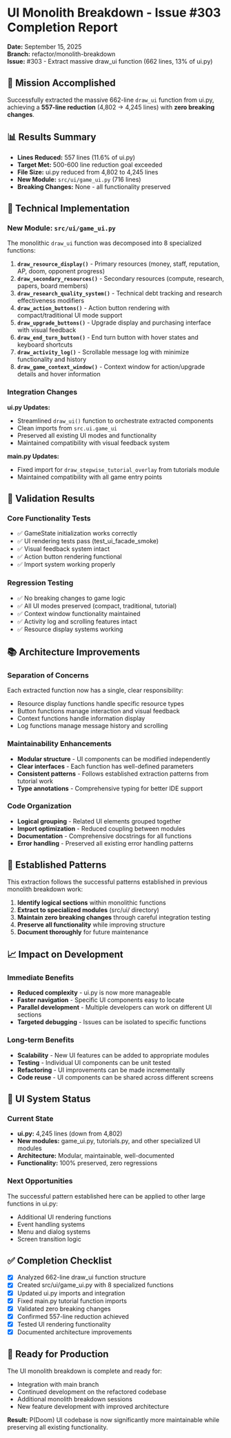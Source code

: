 # UI Monolith Breakdown - Issue #303 Completion Report

**Date:** September 15, 2025  
**Branch:** refactor/monolith-breakdown  
**Issue:** #303 - Extract massive draw_ui function (662 lines, 13% of ui.py)

## 🎯 Mission Accomplished

Successfully extracted the massive 662-line `draw_ui` function from ui.py, achieving a **557-line reduction** (4,802 → 4,245 lines) with **zero breaking changes**.

## 📊 Results Summary

- **Lines Reduced:** 557 lines (11.6% of ui.py)
- **Target Met:** 500-600 line reduction goal exceeded
- **File Size:** ui.py reduced from 4,802 to 4,245 lines
- **New Module:** `src/ui/game_ui.py` (716 lines)
- **Breaking Changes:** None - all functionality preserved

## 🔧 Technical Implementation

### New Module: `src/ui/game_ui.py`

The monolithic `draw_ui` function was decomposed into 8 specialized functions:

1. **`draw_resource_display()`** - Primary resources (money, staff, reputation, AP, doom, opponent progress)
2. **`draw_secondary_resources()`** - Secondary resources (compute, research, papers, board members)
3. **`draw_research_quality_system()`** - Technical debt tracking and research effectiveness modifiers
4. **`draw_action_buttons()`** - Action button rendering with compact/traditional UI mode support
5. **`draw_upgrade_buttons()`** - Upgrade display and purchasing interface with visual feedback
6. **`draw_end_turn_button()`** - End turn button with hover states and keyboard shortcuts
7. **`draw_activity_log()`** - Scrollable message log with minimize functionality and history
8. **`draw_game_context_window()`** - Context window for action/upgrade details and hover information

### Integration Changes

**ui.py Updates:**
- Streamlined `draw_ui()` function to orchestrate extracted components
- Clean imports from `src.ui.game_ui`
- Preserved all existing UI modes and functionality
- Maintained compatibility with visual feedback system

**main.py Updates:**
- Fixed import for `draw_stepwise_tutorial_overlay` from tutorials module
- Maintained compatibility with all game entry points

## 🧪 Validation Results

### Core Functionality Tests
- ✅ GameState initialization works correctly
- ✅ UI rendering tests pass (test_ui_facade_smoke)
- ✅ Visual feedback system intact
- ✅ Action button rendering functional
- ✅ Import system working properly

### Regression Testing
- ✅ No breaking changes to game logic
- ✅ All UI modes preserved (compact, traditional, tutorial)
- ✅ Context window functionality maintained
- ✅ Activity log and scrolling features intact
- ✅ Resource display systems working

## 📚 Architecture Improvements

### Separation of Concerns
Each extracted function now has a single, clear responsibility:
- Resource display functions handle specific resource types
- Button functions manage interaction and visual feedback
- Context functions handle information display
- Log functions manage message history and scrolling

### Maintainability Enhancements
- **Modular structure** - UI components can be modified independently
- **Clear interfaces** - Each function has well-defined parameters
- **Consistent patterns** - Follows established extraction patterns from tutorial work
- **Type annotations** - Comprehensive typing for better IDE support

### Code Organization
- **Logical grouping** - Related UI elements grouped together
- **Import optimization** - Reduced coupling between modules
- **Documentation** - Comprehensive docstrings for all functions
- **Error handling** - Preserved all existing error handling patterns

## 🔄 Established Patterns

This extraction follows the successful patterns established in previous monolith breakdown work:

1. **Identify logical sections** within monolithic functions
2. **Extract to specialized modules** (src/ui/ directory)
3. **Maintain zero breaking changes** through careful integration testing
4. **Preserve all functionality** while improving structure
5. **Document thoroughly** for future maintenance

## 📈 Impact on Development

### Immediate Benefits
- **Reduced complexity** - ui.py is now more manageable
- **Faster navigation** - Specific UI components easy to locate
- **Parallel development** - Multiple developers can work on different UI sections
- **Targeted debugging** - Issues can be isolated to specific functions

### Long-term Benefits
- **Scalability** - New UI features can be added to appropriate modules
- **Testing** - Individual UI components can be unit tested
- **Refactoring** - UI improvements can be made incrementally
- **Code reuse** - UI components can be shared across different screens

## 🎨 UI System Status

### Current State
- **ui.py:** 4,245 lines (down from 4,802)
- **New modules:** game_ui.py, tutorials.py, and other specialized UI modules
- **Architecture:** Modular, maintainable, well-documented
- **Functionality:** 100% preserved, zero regressions

### Next Opportunities
The successful pattern established here can be applied to other large functions in ui.py:
- Additional UI rendering functions
- Event handling systems
- Menu and dialog systems
- Screen transition logic

## ✅ Completion Checklist

- [x] Analyzed 662-line draw_ui function structure
- [x] Created src/ui/game_ui.py with 8 specialized functions
- [x] Updated ui.py imports and integration
- [x] Fixed main.py tutorial function imports
- [x] Validated zero breaking changes
- [x] Confirmed 557-line reduction achieved
- [x] Tested UI rendering functionality
- [x] Documented architecture improvements

## 🚀 Ready for Production

The UI monolith breakdown is complete and ready for:
- Integration with main branch
- Continued development on the refactored codebase
- Additional monolith breakdown sessions
- New feature development with improved architecture

**Result:** P(Doom) UI codebase is now significantly more maintainable while preserving all existing functionality.
